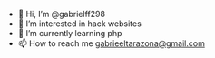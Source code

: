 - 👋 Hi, I’m @gabrielff298
- 👀 I’m interested in hack websites
- 🌱 I’m currently learning php
- 📫 How to reach me gabrieeltarazona@gmail.com

